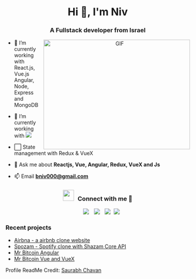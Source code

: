 <h1 align="center">Hi 👋, I'm Niv</h1>
<h3 align="center">A Fullstack developer from Israel</h3>




<a target="_blank" align="center">
  <img align="right" top="500" height="300" width="400" alt="GIF" src="https://media.giphy.com/media/SWoSkN6DxTszqIKEqv/giphy.gif">
</a>

- 🔭 I’m currently working with React.js, Vue.js Angular, Node, Express and MongoDB

- 🔭 I’m currently working with <img src="https://skillicons.dev/icons?i=react,vuejs,angular,nodejs,express,mongodb,postgresql,scss,tailwindcss" />

- ⬜  State management with Redux & VueX

- 💬 Ask me about **Reactjs, Vue, Angular, Redux, VueX and Js**

- 📫 Email **bniv000@gmail.com**

<!-- - 📄 Know about my experiences <a href="https://github.com/100rabhcsmc/Me.io/blob/master/01SaurabhChavanReactNativeResume.pdf" target="blank">Resume</a>
<br/> -->

<h3 align="center" > <img src="https://media.giphy.com/media/iY8CRBdQXODJSCERIr/giphy.gif" width="30" height="30" style="margin-right: 10px;">Connect with me 🤝 </h3>

<p align="center">

 <div align="center"  class="icons-social" style="margin-left: 10px;">
        <a style="margin-left: 10px;"  target="_blank" href="https://www.linkedin.com/in/niv-booskila-8095781ba/">
			<img src="https://img.icons8.com/doodle/40/000000/linkedin--v2.png"></a>
        <a style="margin-left: 10px;" target="_blank" href="https://github.com/nivb000">
		<img src="https://img.icons8.com/doodle/40/000000/github--v1.png"></a>
		<a style="margin-left: 10px;" target="_blank" href="https://stackoverflow.com/users/9758104/niv">
				<img src="https://img.icons8.com/external-tal-revivo-color-tal-revivo/40/000000/external-stack-overflow-is-a-question-and-answer-site-for-professional-logo-color-tal-revivo.png"></a>
		<a style="margin-left: 5px;" target="_blank" href="https://github.com/nivb000">
					<img src="https://img.icons8.com/plasticine/0.5x/resume.png" ></a>
      </div>

</p>

### Recent projects

- [Airbna - a airbnb clone website](https://github.com/nivb000/sprint4-frontend)
- [Spozam - Spotify clone with Shazam Core API](https://github.com/nivb000/spozam)
- [Mr Bitcoin Angular](https://github.com/nivb000/mr-bitcoin-angular)
- [Mr Bitcoin Vue and VueX](https://github.com/nivb000/mr-bitcoin-vue)


Profile ReadMe Credit: [Saurabh Chavan](https://github.com/100rabhcsmc)
